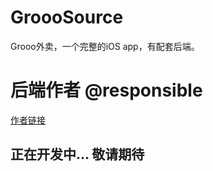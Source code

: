 # GroooSource
Grooo外卖，一个完整的iOS app，有配套后端。
# 后端作者 @responsible
[作者链接](https://github.com/responsible)
## 正在开发中... 敬请期待
